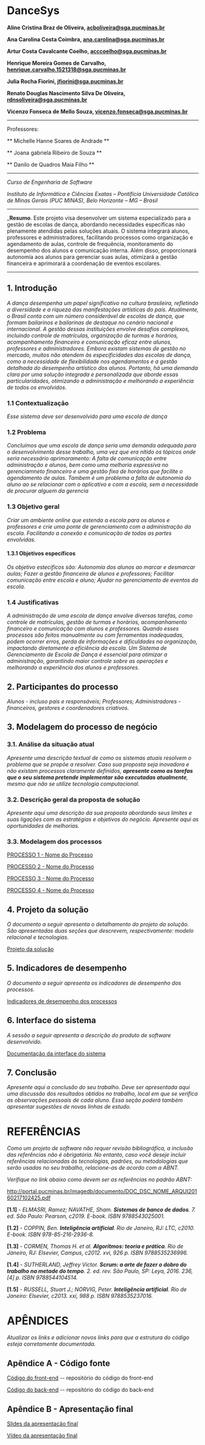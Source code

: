 # DanceSys


**Aline Cristina Braz de Oliveira, acboliveira@sga.pucminas.br**

**Ana Carolina Costa Coimbra, ana.carolina@sga.pucminas.br**

**Artur Costa Cavalcante Coelho, acccoelho@sga.pucminas.br**

**Henrique Moreira Gomes de Carvalho, henrique.carvalho.1521318@sga.pucminas.br**

**Julia Rocha Fiorini, jfiorini@sga.pucminas.br**

**Renato Douglas Nascimento Silva De Oliveira, rdnsoliveira@sga.pucminas.br**

**Vicenzo Fonseca de Mello Souza, vicenzo.fonseca@sga.pucminas.br**

---

Professores:

** Michelle Hanne Soares de Andrade **

** Joana gabriela Ribeiro de Souza **

** Danilo de Quadros Maia Filho **

---

_Curso de Engenharia de Software_

_Instituto de Informática e Ciências Exatas – Pontifícia Universidade Católica de Minas Gerais (PUC MINAS), Belo Horizonte – MG – Brasil_

---

_**Resumo**. Este projeto visa desenvolver um sistema especializado para a gestão de escolas de dança, abordando necessidades específicas não plenamente atendidas pelas soluções atuais. O sistema integrará alunos, professores e administradores, facilitando processos como organização e agendamento de aulas, controle de frequência, monitoramento do desempenho dos alunos e comunicação interna. Além disso, proporcionará autonomia aos alunos para gerenciar suas aulas, otimizará a gestão financeira e aprimorará a coordenação de eventos escolares. 

---


## 1. Introdução

_A dança desempenha um papel significativo na cultura brasileira, refletindo a diversidade e a riqueza das manifestações artísticas do país. Atualmente, o Brasil conta com um número considerável de escolas de dança, que formam bailarinos e bailarinas de destaque no cenário nacional e internacional. A gestão dessas instituições envolve desafios complexos, incluindo controle de matrículas, organização de turmas e horários, acompanhamento financeiro e comunicação eficaz entre alunos, professores e administradores. Embora existam sistemas de gestão no mercado, muitos não atendem às especificidades das escolas de dança, como a necessidade de flexibilidade nos agendamentos e a gestão detalhada do desempenho artístico dos alunos. Portanto, há uma demanda clara por uma solução integrada e personalizada que aborde essas particularidades, otimizando a administração e melhorando a experiência de todos os envolvidos._

### 1.1 Contextualização

_Esse sistema deve ser desenvolvido para uma escola de dança_

### 1.2 Problema

_Concluímos que uma escola de dança seria uma demanda adequada para o desenvolvimento desse trabalho, uma vez que era nítido os tópicos onde seria necessário aprimoramento:
A falta de comunicação entre administração e alunos, bem como uma melhoria expressiva no gerenciamneto financeiro e uma gestão fixa de horários que facilite o agendamento de aulas. Tambem é um problema a falta de autonomia do aluno ao se relacionar com o aplicativo e com a escola, sem a necessidade de procurar alguem da gerencia_

### 1.3 Objetivo geral

_Criar um ambiente online que estenda a escola para os alunos e professores e crie uma ponte de gerenciamento com a administração da escola.
Facilitando a conexão e comunicação de todas as partes envolvidas._

#### 1.3.1 Objetivos específicos

_Os objetivo estecificos são:
Autonomia dos alunos ao marcar e desmarcar aulas;
Fazer a gestão financeira de alunos e professores;
Facilitar comunicação entre escola e aluno;
Ajudar no gerenciamento de eventos da escola._

### 1.4 Justificativas

_A  administração de uma escola de dança envolve diversas tarefas, como controle de matrículas, gestão de turmas e horários, acompanhamento financeiro e comunicação com alunos e professores. Quando esses processos são feitos manualmente ou com ferramentas inadequadas, podem ocorrer erros, perda de informações e dificuldades na organização, impactando diretamente a eficiência da escola.
Um Sistema de Gerenciamento de Escola de Dança é essencial para otimizar a administração, garantindo maior controle sobre as operações e melhorando a experiência dos alunos e professores._

## 2. Participantes do processo

_Alunos - incluso pais e responsáveis;
Professores;
Administradores - financeiros, gestores e coordenadores criativos._

## 3. Modelagem do processo de negócio

### 3.1. Análise da situação atual

_Apresente uma descrição textual de como os sistemas atuais resolvem o problema que se propõe a resolver.  Caso sua proposta seja inovadora e não existam processos claramente definidos, **apresente como as tarefas que o seu sistema pretende implementar são executadas atualmente**, mesmo que não se utilize tecnologia computacional._

### 3.2. Descrição geral da proposta de solução

_Apresente aqui uma descrição da sua proposta abordando seus limites e suas ligações com as estratégias e objetivos do negócio. Apresente aqui as oportunidades de melhorias._

### 3.3. Modelagem dos processos

[PROCESSO 1 - Nome do Processo](processo-1-nome-do-processo.md "Detalhamento do Processo 1.")

[PROCESSO 2 - Nome do Processo](processo-2-nome-do-processo.md "Detalhamento do Processo 2.")

[PROCESSO 3 - Nome do Processo](processo-3-nome-do-processo.md "Detalhamento do Processo 3.")

[PROCESSO 4 - Nome do Processo](processo-4-nome-do-processo.md "Detalhamento do Processo 4.")

## 4. Projeto da solução

_O documento a seguir apresenta o detalhamento do projeto da solução. São apresentadas duas seções que descrevem, respectivamente: modelo relacional e tecnologias._

[Projeto da solução](solution-design.md "Detalhamento do projeto da solução: modelo relacional e tecnologias.")


## 5. Indicadores de desempenho

_O documento a seguir apresenta os indicadores de desempenho dos processos._

[Indicadores de desempenho dos processos](performance-indicators.md)


## 6. Interface do sistema

_A sessão a seguir apresenta a descrição do produto de software desenvolvido._ 

[Documentação da interface do sistema](interface.md)

## 7. Conclusão

_Apresente aqui a conclusão do seu trabalho. Deve ser apresentada aqui uma discussão dos resultados obtidos no trabalho, local em que se verifica as observações pessoais de cada aluno. Essa seção poderá também apresentar sugestões de novas linhas de estudo._

# REFERÊNCIAS

_Como um projeto de software não requer revisão bibliográfica, a inclusão das referências não é obrigatória. No entanto, caso você deseje incluir referências relacionadas às tecnologias, padrões, ou metodologias que serão usadas no seu trabalho, relacione-as de acordo com a ABNT._

_Verifique no link abaixo como devem ser as referências no padrão ABNT:_

http://portal.pucminas.br/imagedb/documento/DOC_DSC_NOME_ARQUI20160217102425.pdf

**[1.1]** - _ELMASRI, Ramez; NAVATHE, Sham. **Sistemas de banco de dados**. 7. ed. São Paulo: Pearson, c2019. E-book. ISBN 9788543025001._

**[1.2]** - _COPPIN, Ben. **Inteligência artificial**. Rio de Janeiro, RJ: LTC, c2010. E-book. ISBN 978-85-216-2936-8._

**[1.3]** - _CORMEN, Thomas H. et al. **Algoritmos: teoria e prática**. Rio de Janeiro, RJ: Elsevier, Campus, c2012. xvi, 926 p. ISBN 9788535236996._

**[1.4]** - _SUTHERLAND, Jeffrey Victor. **Scrum: a arte de fazer o dobro do trabalho na metade do tempo**. 2. ed. rev. São Paulo, SP: Leya, 2016. 236, [4] p. ISBN 9788544104514._

**[1.5]** - _RUSSELL, Stuart J.; NORVIG, Peter. **Inteligência artificial**. Rio de Janeiro: Elsevier, c2013. xxi, 988 p. ISBN 9788535237016._



# APÊNDICES


_Atualizar os links e adicionar novos links para que a estrutura do código esteja corretamente documentada._


## Apêndice A - Código fonte

[Código do front-end](../src/front) -- repositório do código do front-end

[Código do back-end](../src/back)  -- repositório do código do back-end


## Apêndice B - Apresentação final


[Slides da apresentação final](presentations/)


[Vídeo da apresentação final](video/)






